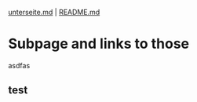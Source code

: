  [unterseite.md](unterseite.md)  | [README.md](README.md) 

# Subpage and links to those

asdfas

## test

